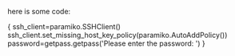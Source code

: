 here is some code:

  {
  ssh_client=paramiko.SSHClient()
  ssh_client.set_missing_host_key_policy(paramiko.AutoAddPolicy())
  password=getpass.getpass('Please enter the password: ')
  }



